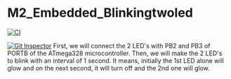 # M2_Embedded_Blinkingtwoled

[![CI](https://github.com/jayaaprasanth/M2_Embedded_Blinkingtwoled/actions/workflows/main.yml/badge.svg)](https://github.com/jayaaprasanth/M2_Embedded_Blinkingtwoled/actions/workflows/main.yml)

[![Git Inspector](https://github.com/jayaaprasanth/M2_Embedded_Blinkingtwoled/actions/workflows/Git_Inspector.yml/badge.svg)](https://github.com/jayaaprasanth/M2_Embedded_Blinkingtwoled/actions/workflows/Git_Inspector.yml)
First, we will connect the 2 LED's with PB2 and PB3 of PORTB of the ATmega328 microcontroller. Then, we will make the 2 LED's to blink with an interval of 1 second. It means, initially the 1st LED alone will glow and on the next second, it will turn off and the 2nd one will glow.
